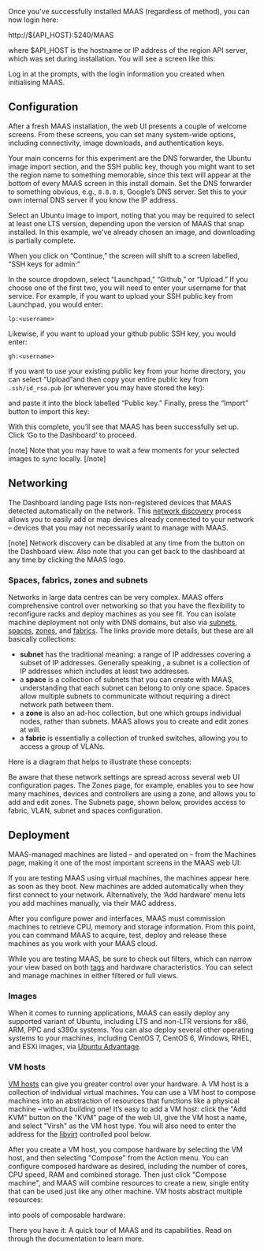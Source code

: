 Once you've successfully installed MAAS (regardless of method), you can now login here:

http://${API_HOST}:5240/MAAS

where $API_HOST is the hostname or IP address of the region API server, which was set during installation.  You will see a screen like this:</p>

<!-- vanilla
![login-screen|690x327](images/efd8e3f150dfec28114c452c12e24e320848e075.jpeg) 
 vanilla -->

<!-- ui
![login-screen|690x327](images/efd8e3f150dfec28114c452c12e24e320848e075.jpeg) 
 ui -->

<!-- cli
### ADD SUITABLE CLI EXAMPLE OR PRINTOUT ###
 cli -->

Log in at the prompts, with the login information you created when initialising MAAS.

<h2 id="heading--configuration">Configuration</h2>

After a fresh MAAS installation, the web UI presents a couple of welcome  screens.  From these screens, you can set many system-wide options, including connectivity, image downloads, and authentication keys.

<!-- vanilla
![config-journey-1|690x460](images/337aa15e178b14b0ba9a0646953268bf7adac0bb.jpeg)  
 vanilla -->

<!-- ui
![config-journey-1|690x460](images/337aa15e178b14b0ba9a0646953268bf7adac0bb.jpeg)  
 ui -->

<!-- cli
### ADD SUITABLE CLI EXAMPLE OR PRINTOUT ###
 cli -->

Your main concerns for this experiment are the DNS forwarder, the Ubuntu image import section, and the SSH public key, though you might want to set the region name to something memorable, since this text will appear at the bottom of every MAAS screen in this install domain. Set the DNS forwarder to something obvious, e.g., `8.8.8.8`, Google’s DNS server.  Set this to your own internal DNS server if you know the IP address.

<!-- vanilla
![config-journey-2|690x344](images/f9751eb857dcd0c124783edeb1aaf87b8b538127.jpeg)  
 vanilla -->

<!-- ui
![config-journey-2|690x344](images/f9751eb857dcd0c124783edeb1aaf87b8b538127.jpeg)  
 ui -->

<!-- cli
### ADD SUITABLE CLI EXAMPLE OR PRINTOUT ###
 cli -->

Select an Ubuntu image to import, noting that you may be required to select at least one LTS version, depending upon the version of MAAS that snap installed.  In this example, we've already chosen an image, and downloading is partially complete.

<!-- vanilla
![image-download-1|690x416](images/6445cde5ffc1e237a1e6d85d280f451bc0b2ab92.jpeg)  
 vanilla -->

<!-- ui
![image-download-1|690x416](images/6445cde5ffc1e237a1e6d85d280f451bc0b2ab92.jpeg)  
 ui -->

<!-- cli
### ADD SUITABLE CLI EXAMPLE OR PRINTOUT ###
 cli -->

When you click on “Continue,” the screen will shift to a screen labelled, “SSH keys for admin:”  

<!-- vanilla
![config-journey-ssh-keys|690x178](images/dbdcdce7c8f3b7181f894bdfe987758e0c8635fc_2_690x178.jpeg) 
 vanilla -->

<!-- ui
![config-journey-ssh-keys|690x178](images/dbdcdce7c8f3b7181f894bdfe987758e0c8635fc_2_690x178.jpeg) 
 ui -->

<!-- cli
### ADD SUITABLE CLI EXAMPLE OR PRINTOUT ###
 cli -->

In the source dropdown, select “Launchpad,” “Github,” or “Upload.”  If you choose one of the first two, you will need to enter your username for that service.  For example, if you want to upload your SSH public key from Launchpad, you would enter:

    lp:<username>


<!-- vanilla
![config-ssh-select-key-source|690x190](images/0e4cbf7c8fae3f21664a4d5fe8d0f90785dd6859.jpeg) 
 vanilla -->

<!-- ui
![config-ssh-select-key-source|690x190](images/0e4cbf7c8fae3f21664a4d5fe8d0f90785dd6859.jpeg) 
 ui -->

<!-- cli
### ADD SUITABLE CLI EXAMPLE OR PRINTOUT ###
 cli -->

Likewise, if you want to upload your github public SSH key, you would enter:

    gh:<username>

If you want to use your existing public key from your home directory, you can select “Upload”and then copy your entire public key from <code>.ssh/id_rsa.pub</code> (or wherever you may have stored the key):

<!-- vanilla
![copying-ssh-keys|690x250](images/a94f1f68db07dd9be9e8eaed50f22828c7bb51e0.jpeg) 
 vanilla -->

<!-- ui
![copying-ssh-keys|690x250](images/a94f1f68db07dd9be9e8eaed50f22828c7bb51e0.jpeg) 
 ui -->

<!-- cli
### ADD SUITABLE CLI EXAMPLE OR PRINTOUT ###
 cli -->

and paste it into the block labelled “Public key.”  Finally, press the “Import” button to import this key:

<!-- vanilla
![pasting-ssh-keys|690x234](images/ab62bf22308343988016189fbbb851c44caf2e33_2_690x234.jpeg) 
 vanilla -->

<!-- ui
![pasting-ssh-keys|690x234](images/ab62bf22308343988016189fbbb851c44caf2e33_2_690x234.jpeg) 
 ui -->

<!-- cli
### ADD SUITABLE CLI EXAMPLE OR PRINTOUT ###
 cli -->

With this complete, you’ll see that MAAS has been successfully set up. Click ‘Go to the Dashboard’ to proceed.

[note]
Note that you may have to wait a few moments for your selected images to sync locally.
[/note]

<h2 id="heading--networking">Networking</h2>

The Dashboard landing page lists non-registered devices that MAAS detected automatically on the network. This [network discovery](/t/network-discovery/758) process allows you to easily add or map devices already connected to your network – devices that you may not necessarily want to manage with MAAS.

<!-- vanilla
![discovery|690x392](images/902f07b6e96d06dcd072501473ce85ff3d303610_2_690x392.jpeg)  
 vanilla -->

<!-- ui
![discovery|690x392](images/902f07b6e96d06dcd072501473ce85ff3d303610_2_690x392.jpeg)  
 ui -->

<!-- cli
### ADD SUITABLE CLI EXAMPLE OR PRINTOUT ###
 cli -->

[note]
Network discovery can be disabled at any time from the button on the Dashboard view.  Also note that you can get back to the dashboard at any time by clicking the MAAS logo.

<h3 id="heading--spaces-fabrics-zones-and-subnets">Spaces, fabrics, zones and subnets</h3>

Networks in large data centres can be very complex. MAAS offers comprehensive control over networking so that you have the flexibility to reconfigure racks and deploy machines as you see fit. You can isolate machine deployment not only with DNS domains, but also via [subnets](/t/concepts-and-terms/785#heading--subnets), [spaces](/t/concepts-and-terms/785#heading--spaces), [zones](/t/concepts-and-terms/785#heading--zones), and [fabrics](/t/concepts-and-terms/785#heading--fabrics).  The links provide more details, but these are all basically collections:

* **subnet** has the traditional meaning: a range of IP addresses covering a subset of IP addresses.  Generally speaking , a subnet is a collection of IP addresses which includes at least two addresses.
* a **space** is a collection of subnets that you can create with MAAS, understanding that each subnet can belong to only one space.  Spaces allow multiple subnets to communicate without requiring a direct network path between them.
* a **zone** is also an ad-hoc collection, but one which groups individual nodes, rather than subnets.  MAAS allows you to create and edit zones at will.
* a **fabric** is essentially a collection of trunked switches, allowing you to access a group of VLANs.

Here is a diagram that helps to illustrate these concepts:

<!-- vanilla
![fabrics-etc-example|690x442](images/dd60fdeba34d3cf33d4cf42db1f745ba95542b69_2_690x442.jpeg) 
 vanilla -->

<!-- ui
![fabrics-etc-example|690x442](images/dd60fdeba34d3cf33d4cf42db1f745ba95542b69_2_690x442.jpeg) 
 ui -->

<!-- cli
### ADD SUITABLE CLI EXAMPLE OR PRINTOUT ###
 cli -->

Be aware that these network settings are spread across several web UI configuration pages. The Zones page, for example, enables you to see how many machines, devices and controllers are using a zone, and allows you to add and edit zones.  The Subnets page, shown below, provides access to fabric, VLAN, subnet and spaces configuration.

<!-- vanilla
![subnet-list-full|690x297](images/89d90a15e70a57e6951ee62910b503895e08251e_2_690x297.jpeg) 
 vanilla -->

<!-- ui
![subnet-list-full|690x297](images/89d90a15e70a57e6951ee62910b503895e08251e_2_690x297.jpeg) 
 ui -->

<!-- cli
### ADD SUITABLE CLI EXAMPLE OR PRINTOUT ###
 cli -->

<h2 id="heading--deploy-hardware">Deployment</h2>

MAAS-managed machines are listed – and operated on – from the Machines page, making it one of the most important screens in the MAAS web UI:

<!-- vanilla
![deploying-machines|690x394](images/58a37e0dc29bc233f771c33d07a0e03e8d55cb87_2_690x394.jpeg) 
 vanilla -->

<!-- ui
![deploying-machines|690x394](images/58a37e0dc29bc233f771c33d07a0e03e8d55cb87_2_690x394.jpeg) 
 ui -->

<!-- cli
### ADD SUITABLE CLI EXAMPLE OR PRINTOUT ###
 cli -->

If you are testing MAAS using virtual machines, the machines appear here as soon as they boot. New machines are added automatically when they first connect to your network. Alternatively, the ‘Add hardware’ menu lets you add machines manually, via their MAC address.

After you configure power and interfaces, MAAS must commission machines to retrieve CPU, memory and storage information. From this point, you can command MAAS to acquire, test, deploy and release these machines as you work with your MAAS cloud.

While you are testing MAAS, be sure to check out filters, which can narrow your view based on both [tags](/t/maas-tags/834) and hardware characteristics.  You can select and manage machines in either filtered or full views.

<h3 id="heading--images">Images</h3>

When it comes to running applications, MAAS can easily deploy any supported variant of Ubuntu, including LTS and non-LTR versions for x86, ARM, PPC and s390x systems. You can also deploy several other operating systems to your machines, including CentOS 7, CentOS 6, Windows, RHEL, and ESXi images, via <a href="https://www.ubuntu.com/support" rel="nofollow noopener">Ubuntu Advantage</a>.

<!-- vanilla
![images-menu-screen|690x351](images/27c47222c1fc0e34ed70134a1007dde067d2de81_2_690x351.jpeg) 
 vanilla -->

<!-- ui
![images-menu-screen|690x351](images/27c47222c1fc0e34ed70134a1007dde067d2de81_2_690x351.jpeg) 
 ui -->

<!-- cli
### ADD SUITABLE CLI EXAMPLE OR PRINTOUT ###
 cli -->

<h3 id="heading--vm-hosts">VM hosts</h3>

[VM hosts]( /t/introduction-to-vm-hosting/1524) can give you greater control over your hardware.  A VM host is a collection of individual virtual machines.  You can use a VM host to compose machines into an abstraction of resources that functions like a physical machine – without building one! It’s easy to add a VM host: click the "Add KVM" button on the "KVM" page of the web UI, give the VM host a name, and select "Virsh" as the VM host type.  You will also need to enter the address for the [libvirt](https://ubuntu.com/server/docs/virtualization-libvirt) controlled pool below.

After you create a VM host, you compose hardware by selecting the VM host, and then selecting "Compose" from the Action menu. You can configure composed hardware as desired, including the number of cores, CPU speed, RAM and combined storage.  Then just click "Compose machine", and MAAS will combine resources to create a new, single entity that can be used just like any other machine.  VM hosts abstract multiple resources:

<!-- vanilla
![pod1|690x398](images/c57d7cf802bfd3f968cc54a829cd1629c45e9f62_2_690x398.jpeg) 
 vanilla -->

<!-- ui
![pod1|690x398](images/c57d7cf802bfd3f968cc54a829cd1629c45e9f62_2_690x398.jpeg) 
 ui -->

<!-- cli
### ADD SUITABLE CLI EXAMPLE OR PRINTOUT ###
 cli -->

into pools of composable hardware:

<!-- vanilla
![compose-machine|690x422](images/763029b5678b6f88317359d28eac3003f7298f37_2_690x422.jpeg) 
 vanilla -->

<!-- ui
![compose-machine|690x422](images/763029b5678b6f88317359d28eac3003f7298f37_2_690x422.jpeg) 
 ui -->

<!-- cli
### ADD SUITABLE CLI EXAMPLE OR PRINTOUT ###
 cli -->

There you have it: A quick tour of MAAS and its capabilities.  Read on through the documentation to learn more.